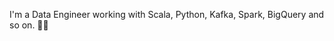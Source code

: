 I'm a Data Engineer working with Scala, Python, Kafka, Spark, BigQuery and so on. :man_technologist:  


